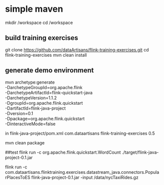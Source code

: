 # simple maven
mkdir /workspace
cd /workspace

## build training exercises
git clone https://github.com/dataArtisans/flink-training-exercises.git
cd flink-training-exercises
mvn clean install

## generate demo environment
mvn archetype:generate                             \
    -DarchetypeGroupId=org.apache.flink            \
    -DarchetypeArtifactId=flink-quickstart-java    \
    -DarchetypeVersion=1.1.2                       \
    -DgroupId=org.apache.flink.quickstart          \
    -DartifactId=flink-java-project                \
    -Dversion=0.1                                  \
    -Dpackage=org.apache.flink.quickstart          \
    -DinteractiveMode=false

in flink-java-project/pom.xml
<dependency>
  <groupId>com.dataartisans</groupId>
  <artifactId>flink-training-exercises</artifactId>
  <version>0.5</version>
</dependency>

mvn clean package

##test
    flink run -c org.apache.flink.quickstart.WordCount ./target/flink-java-project-0.1.jar

 flink run -c com.dataartisans.flinktraining.exercises.datastream_java.connectors.PopularPlacesToES flink-java-project-0.1.jar -input /data/nycTaxiRides.gz